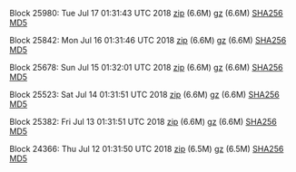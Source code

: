 Block 25980: Tue Jul 17 01:31:43 UTC 2018 [zip](https://files.01coin.io/testnet/2018-07-17/bootstrap.dat.zip) (6.6M) [gz](https://files.01coin.io/testnet/2018-07-17/bootstrap.dat.tar.gz) (6.6M) [SHA256](https://files.01coin.io/testnet/2018-07-17/sha256.txt) [MD5](https://files.01coin.io/testnet/2018-07-17/md5.txt)

Block 25842: Mon Jul 16 01:31:46 UTC 2018 [zip](https://files.01coin.io/testnet/2018-07-16/bootstrap.dat.zip) (6.6M) [gz](https://files.01coin.io/testnet/2018-07-16/bootstrap.dat.tar.gz) (6.6M) [SHA256](https://files.01coin.io/testnet/2018-07-16/sha256.txt) [MD5](https://files.01coin.io/testnet/2018-07-16/md5.txt)

Block 25678: Sun Jul 15 01:32:01 UTC 2018 [zip](https://files.01coin.io/testnet/2018-07-15/bootstrap.dat.zip) (6.6M) [gz](https://files.01coin.io/testnet/2018-07-15/bootstrap.dat.tar.gz) (6.6M) [SHA256](https://files.01coin.io/testnet/2018-07-15/sha256.txt) [MD5](https://files.01coin.io/testnet/2018-07-15/md5.txt)

Block 25523: Sat Jul 14 01:31:51 UTC 2018 [zip](https://files.01coin.io/testnet/2018-07-14/bootstrap.dat.zip) (6.6M) [gz](https://files.01coin.io/testnet/2018-07-14/bootstrap.dat.tar.gz) (6.6M) [SHA256](https://files.01coin.io/testnet/2018-07-14/sha256.txt) [MD5](https://files.01coin.io/testnet/2018-07-14/md5.txt)

Block 25382: Fri Jul 13 01:31:51 UTC 2018 [zip](https://files.01coin.io/testnet/2018-07-13/bootstrap.dat.zip) (6.6M) [gz](https://files.01coin.io/testnet/2018-07-13/bootstrap.dat.tar.gz) (6.6M) [SHA256](https://files.01coin.io/testnet/2018-07-13/sha256.txt) [MD5](https://files.01coin.io/testnet/2018-07-13/md5.txt)

Block 24366: Thu Jul 12 01:31:50 UTC 2018 [zip](https://files.01coin.io/testnet/2018-07-12/bootstrap.dat.zip) (6.5M) [gz](https://files.01coin.io/testnet/2018-07-12/bootstrap.dat.tar.gz) (6.5M) [SHA256](https://files.01coin.io/testnet/2018-07-12/sha256.txt) [MD5](https://files.01coin.io/testnet/2018-07-12/md5.txt)
